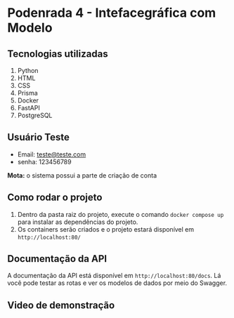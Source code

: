 # Podenrada 4 - Intefacegráfica com Modelo

## Tecnologias utilizadas
1. Python
2. HTML
3. CSS
4. Prisma
5. Docker
6. FastAPI
7. PostgreSQL

## Usuário Teste

- Email: teste@teste.com
- senha: 123456789

**Mota:** o sistema possui a parte de criação de conta


## Como rodar o projeto

1. Dentro da pasta raiz do projeto, execute o comando `docker compose up` para instalar as dependências do projeto.
2. Os containers serão criados e o projeto estará disponível em `http://localhost:80/`

## Documentação da API

A documentação da API está disponível em `http://localhost:80/docs`. Lá você pode testar as rotas e ver os modelos de dados por meio do Swagger.

## Video de demonstração
